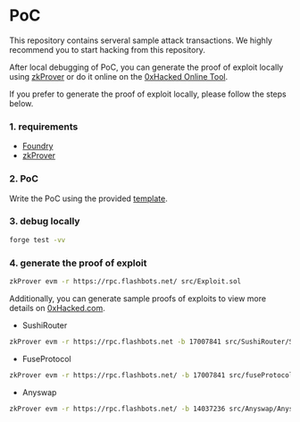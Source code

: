 # PoC

This repository contains serveral sample attack transactions. We highly recommend you to start hacking from this repository.

After local debugging of PoC, you can generate the proof of exploit locally using [zkProver](https://github.com/0xHackedLabs/zkProver) or do it online on the [0xHacked Online Tool](https://0xHacked.com/tool).

If you prefer to generate the proof of exploit locally, please follow the steps below.

### 1. requirements

* [Foundry](https://github.com/foundry-rs/foundry)
* [zkProver](https://github.com/0xHackedLabs/zkProver)

### 2. PoC

Write the PoC using the provided [template](src/Exploit.sol).

### 3. debug locally

```bash
forge test -vv
```

### 4. generate the proof of exploit

``` bash
zkProver evm -r https://rpc.flashbots.net/ src/Exploit.sol
```

Additionally, you can generate sample proofs of exploits to view more details on [0xHacked.com](https://0xHacked.com).

* SushiRouter

```bash
zkProver evm -r https://rpc.flashbots.net -b 17007841 src/SushiRouter/SushiRouterExploit.sol
```

* FuseProtocol

```bash
zkProver evm -r https://rpc.flashbots.net/ -b 17007841 src/fuseProtocol/FuseProtocolExploit.sol
```

* Anyswap

```bash
zkProver evm -r https://rpc.flashbots.net/ -b 14037236 src/Anyswap/AnyswapExploit.sol
```